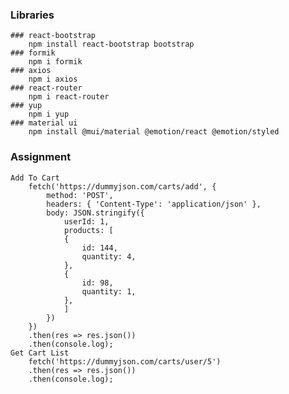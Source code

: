 ### Libraries
    ### react-bootstrap
        npm install react-bootstrap bootstrap
    ### formik
        npm i formik
    ### axios
        npm i axios
    ### react-router
        npm i react-router
    ### yup
        npm i yup
    ### material ui
        npm install @mui/material @emotion/react @emotion/styled

### Assignment 
    Add To Cart
        fetch('https://dummyjson.com/carts/add', {
            method: 'POST',
            headers: { 'Content-Type': 'application/json' },
            body: JSON.stringify({
                userId: 1,
                products: [
                {
                    id: 144,
                    quantity: 4,
                },
                {
                    id: 98,
                    quantity: 1,
                },
                ]
            })
        })
        .then(res => res.json())
        .then(console.log);
    Get Cart List
        fetch('https://dummyjson.com/carts/user/5')
        .then(res => res.json())
        .then(console.log);
